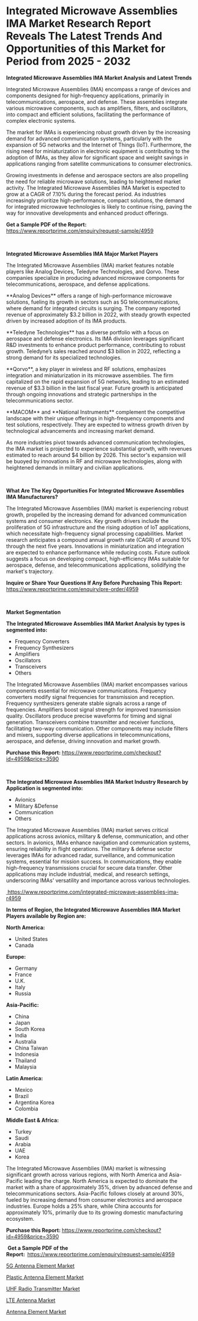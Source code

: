 <p><h1>Integrated Microwave Assemblies IMA Market Research Report Reveals The Latest Trends And Opportunities of this Market for Period from 2025 - 2032</h1></p><p><strong>Integrated Microwave Assemblies IMA Market Analysis and Latest Trends</strong></p>
<p><p>Integrated Microwave Assemblies (IMA) encompass a range of devices and components designed for high-frequency applications, primarily in telecommunications, aerospace, and defense. These assemblies integrate various microwave components, such as amplifiers, filters, and oscillators, into compact and efficient solutions, facilitating the performance of complex electronic systems.</p><p>The market for IMAs is experiencing robust growth driven by the increasing demand for advanced communication systems, particularly with the expansion of 5G networks and the Internet of Things (IoT). Furthermore, the rising need for miniaturization in electronic equipment is contributing to the adoption of IMAs, as they allow for significant space and weight savings in applications ranging from satellite communications to consumer electronics.</p><p>Growing investments in defense and aerospace sectors are also propelling the need for reliable microwave solutions, leading to heightened market activity. The Integrated Microwave Assemblies IMA Market is expected to grow at a CAGR of 7.10% during the forecast period. As industries increasingly prioritize high-performance, compact solutions, the demand for integrated microwave technologies is likely to continue rising, paving the way for innovative developments and enhanced product offerings.</p></p>
<p><strong>Get a Sample PDF of the Report:&nbsp;</strong> <a href="https://www.reportprime.com/enquiry/request-sample/4959?utm_campaign=1842&utm_medium=2&utm_source=Github&utm_content=ia&utm_term=19032025&utm_id=integrated-microwave-assemblies-ima">https://www.reportprime.com/enquiry/request-sample/4959</a></p>
<p>&nbsp;</p>
<p><strong>Integrated Microwave Assemblies IMA Major Market Players</strong></p>
<p><p>The Integrated Microwave Assemblies (IMA) market features notable players like Analog Devices, Teledyne Technologies, and Qorvo. These companies specialize in producing advanced microwave components for telecommunications, aerospace, and defense applications.</p><p>**Analog Devices** offers a range of high-performance microwave solutions, fueling its growth in sectors such as 5G telecommunications, where demand for integrated circuits is surging. The company reported revenue of approximately $3.2 billion in 2022, with steady growth expected driven by increased adoption of its IMA products.</p><p>**Teledyne Technologies** has a diverse portfolio with a focus on aerospace and defense electronics. Its IMA division leverages significant R&D investments to enhance product performance, contributing to robust growth. Teledyne’s sales reached around $3 billion in 2022, reflecting a strong demand for its specialized technologies.</p><p>**Qorvo**, a key player in wireless and RF solutions, emphasizes integration and miniaturization in its microwave assemblies. The firm capitalized on the rapid expansion of 5G networks, leading to an estimated revenue of $3.3 billion in the last fiscal year. Future growth is anticipated through ongoing innovations and strategic partnerships in the telecommunications sector.</p><p>**MACOM** and **National Instruments** complement the competitive landscape with their unique offerings in high-frequency components and test solutions, respectively. They are expected to witness growth driven by technological advancements and increasing market demand.</p><p>As more industries pivot towards advanced communication technologies, the IMA market is projected to experience substantial growth, with revenues estimated to reach around $4 billion by 2026. This sector's expansion will be buoyed by innovations in RF and microwave technologies, along with heightened demands in military and civilian applications.</p></p>
<p>&nbsp;</p>
<p><strong>What Are The Key Opportunities For Integrated Microwave Assemblies IMA Manufacturers?</strong></p>
<p><p>The Integrated Microwave Assemblies (IMA) market is experiencing robust growth, propelled by the increasing demand for advanced communication systems and consumer electronics. Key growth drivers include the proliferation of 5G infrastructure and the rising adoption of IoT applications, which necessitate high-frequency signal processing capabilities. Market research anticipates a compound annual growth rate (CAGR) of around 10% through the next five years. Innovations in miniaturization and integration are expected to enhance performance while reducing costs. Future outlook suggests a focus on developing compact, high-efficiency IMAs suitable for aerospace, defense, and telecommunications applications, solidifying the market's trajectory.</p></p>
<p><strong>Inquire or Share Your Questions If Any Before Purchasing This Report:</strong> <a href="https://www.reportprime.com/enquiry/pre-order/4959?utm_campaign=1842&utm_medium=2&utm_source=Github&utm_content=ia&utm_term=19032025&utm_id=integrated-microwave-assemblies-ima">https://www.reportprime.com/enquiry/pre-order/4959</a></p>
<p>&nbsp;</p>
<p><strong>Market Segmentation</strong></p>
<p><strong>The Integrated Microwave Assemblies IMA Market Analysis by types is segmented into:</strong></p>
<p><ul><li>Frequency Converters</li><li>Frequency Synthesizers</li><li>Amplifiers</li><li>Oscillators</li><li>Transceivers</li><li>Others</li></ul></p>
<p><p>The Integrated Microwave Assemblies (IMA) market encompasses various components essential for microwave communications. Frequency converters modify signal frequencies for transmission and reception. Frequency synthesizers generate stable signals across a range of frequencies. Amplifiers boost signal strength for improved transmission quality. Oscillators produce precise waveforms for timing and signal generation. Transceivers combine transmitter and receiver functions, facilitating two-way communication. Other components may include filters and mixers, supporting diverse applications in telecommunications, aerospace, and defense, driving innovation and market growth.</p></p>
<p><strong>Purchase this Report:&nbsp;</strong><a href="https://www.reportprime.com/checkout?id=4959&price=3590&utm_campaign=1842&utm_medium=2&utm_source=Github&utm_content=ia&utm_term=19032025&utm_id=integrated-microwave-assemblies-ima">https://www.reportprime.com/checkout?id=4959&price=3590</a></p>
<p>&nbsp;</p>
<p><strong>The Integrated Microwave Assemblies IMA Market Industry Research by Application is segmented into:</strong></p>
<p><ul><li>Avionics</li><li>Military &Defense</li><li>Communication</li><li>Others</li></ul></p>
<p><p>The Integrated Microwave Assemblies (IMA) market serves critical applications across avionics, military & defense, communication, and other sectors. In avionics, IMAs enhance navigation and communication systems, ensuring reliability in flight operations. The military & defense sector leverages IMAs for advanced radar, surveillance, and communication systems, essential for mission success. In communications, they enable high-frequency transmissions crucial for secure data transfer. Other applications may include industrial, medical, and research settings, underscoring IMAs' versatility and importance across various technologies.</p></p>
<p><a href="https://www.reportprime.com/integrated-microwave-assemblies-ima-r4959?utm_campaign=1842&utm_medium=2&utm_source=Github&utm_content=ia&utm_term=19032025&utm_id=integrated-microwave-assemblies-ima">&nbsp;https://www.reportprime.com/integrated-microwave-assemblies-ima-r4959</a></p>
<p><strong>In terms of Region, the Integrated Microwave Assemblies IMA Market Players available by Region are:</strong></p>
<p>
    <p> <strong> North America: </strong>
        <ul>
            <li>United States</li>
            <li>Canada</li>
        </ul>
        </p> 
    <p> <strong> Europe: </strong>
        <ul>
            <li>Germany</li>
            <li>France</li>
            <li>U.K.</li>
            <li>Italy</li>
            <li>Russia</li>
        </ul>
        </p> 
    <p> <strong> Asia-Pacific: </strong>
        <ul>
            <li>China</li>
            <li>Japan</li>
            <li>South Korea</li>
            <li>India</li>
            <li>Australia</li>
            <li>China Taiwan</li>
            <li>Indonesia</li>
            <li>Thailand</li>
            <li>Malaysia</li>
        </ul>
        </p> 
    <p> <strong> Latin America: </strong>
        <ul>
            <li>Mexico</li>
            <li>Brazil</li>
            <li>Argentina Korea</li>
            <li>Colombia</li>
        </ul>
        </p> 
    <p> <strong> Middle East & Africa: </strong>
        <ul>
            <li>Turkey</li>
            <li>Saudi</li>
            <li>Arabia</li>
            <li>UAE</li>
            <li>Korea</li>
        </ul>
    </p>
    </p>
<p><p>The Integrated Microwave Assemblies (IMA) market is witnessing significant growth across various regions, with North America and Asia-Pacific leading the charge. North America is expected to dominate the market with a share of approximately 35%, driven by advanced defense and telecommunications sectors. Asia-Pacific follows closely at around 30%, fueled by increasing demand from consumer electronics and aerospace industries. Europe holds a 25% share, while China accounts for approximately 10%, primarily due to its growing domestic manufacturing ecosystem.</p></p>
<p><strong>Purchase this Report: </strong><a href="https://www.reportprime.com/checkout?id=4959&price=3590&utm_campaign=1842&utm_medium=2&utm_source=Github&utm_content=ia&utm_term=19032025&utm_id=integrated-microwave-assemblies-ima">https://www.reportprime.com/checkout?id=4959&price=3590</a></p>
<p>&nbsp;<strong>Get a Sample PDF of the Report:&nbsp;&nbsp;</strong><a href="https://www.reportprime.com/enquiry/request-sample/4959?utm_campaign=1842&utm_medium=2&utm_source=Github&utm_content=ia&utm_term=19032025&utm_id=integrated-microwave-assemblies-ima">https://www.reportprime.com/enquiry/request-sample/4959</a></p>
<p><strong></strong></p>
<p><p><a href="https://github.com/shimweummul/Market-Research-Report-List-1/blob/main/5g-antenna-element-market.md?utm_campaign=1842&utm_medium=2&utm_source=Github&utm_content=ia&utm_term=19032025&utm_id=integrated-microwave-assemblies-ima">5G Antenna Element Market</a></p><p><a href="https://github.com/sternymkere4/Market-Research-Report-List-1/blob/main/plastic-antenna-element-market.md?utm_campaign=1842&utm_medium=2&utm_source=Github&utm_content=ia&utm_term=19032025&utm_id=integrated-microwave-assemblies-ima">Plastic Antenna Element Market</a></p><p><a href="https://github.com/kadutjoelly83/Market-Research-Report-List-1/blob/main/uhf-radio-transmitter-market.md?utm_campaign=1842&utm_medium=2&utm_source=Github&utm_content=ia&utm_term=19032025&utm_id=integrated-microwave-assemblies-ima">UHF Radio Transmitter Market</a></p><p><a href="https://github.com/iperitvik8/Market-Research-Report-List-1/blob/main/lte-antenna-market.md?utm_campaign=1842&utm_medium=2&utm_source=Github&utm_content=ia&utm_term=19032025&utm_id=integrated-microwave-assemblies-ima">LTE Antenna Market</a></p><p><a href="https://github.com/snaikraso/Market-Research-Report-List-1/blob/main/antenna-element-market.md?utm_campaign=1842&utm_medium=2&utm_source=Github&utm_content=ia&utm_term=19032025&utm_id=integrated-microwave-assemblies-ima">Antenna Element Market</a></p></p>
